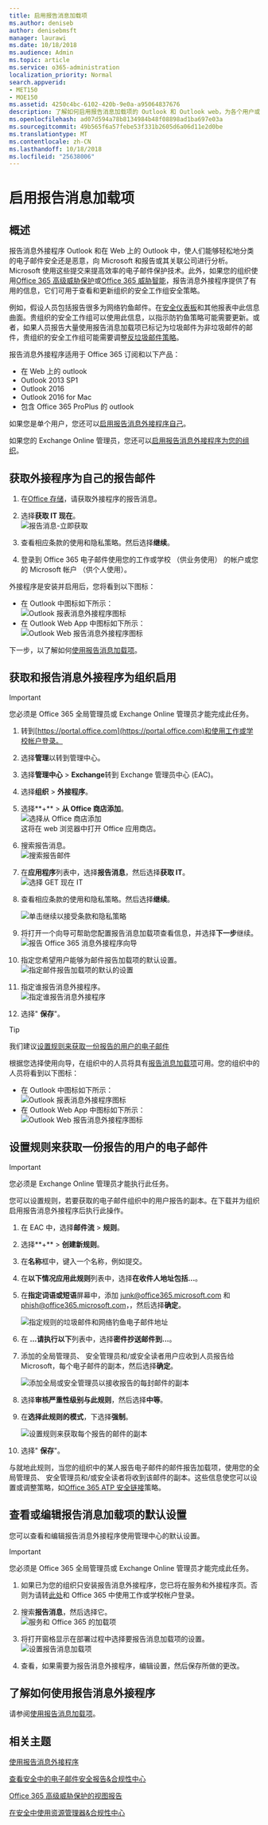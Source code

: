 ```yaml
---
title: 启用报告消息加载项
ms.author: deniseb
author: denisebmsft
manager: laurawi
ms.date: 10/18/2018
ms.audience: Admin
ms.topic: article
ms.service: o365-administration
localization_priority: Normal
search.appverid:
- MET150
- MOE150
ms.assetid: 4250c4bc-6102-420b-9e0a-a95064837676
description: 了解如何启用报告消息加载项的 Outlook 和 Outlook web，为各个用户或您的整个组织上。
ms.openlocfilehash: ad07d594a78b8134984b48f08898ad1ba697e03a
ms.sourcegitcommit: 49b565f6a57febe53f331b2605d6a06d11e2d0be
ms.translationtype: MT
ms.contentlocale: zh-CN
ms.lasthandoff: 10/18/2018
ms.locfileid: "25638006"
---
```

# <a name="enable-the-report-message-add-in"></a>启用报告消息加载项

## <a name="overview"></a>概述

报告消息外接程序 Outlook 和在 Web 上的 Outlook 中，使人们能够轻松地分类的电子邮件安全还是恶意，向 Microsoft 和报告或其关联公司进行分析。Microsoft 使用这些提交来提高效率的电子邮件保护技术。此外，如果您的组织使用[Office 365 高级威胁保护](office-365-atp.md)或[Office 365 威胁智能](office-365-ti.md)，报告消息外接程序提供了有用的信息，它们可用于查看和更新组织的安全工作组安全策略。 

例如，假设人员包括报告很多为网络钓鱼邮件。在[安全仪表板](security-dashboard.md)和其他报表中此信息曲面。贵组织的安全工作组可以使用此信息，以指示防钓鱼策略可能需要更新。或者，如果人员报告大量使用报告消息加载项已标记为垃圾邮件为非垃圾邮件的邮件，贵组织的安全工作组可能需要调整[反垃圾邮件策略](configure-the-anti-spam-policies.md)。 

报告消息外接程序适用于 Office 365 订阅和以下产品：
 - 在 Web 上的 outlook
 - Outlook 2013 SP1
 - Outlook 2016
 - Outlook 2016 for Mac
 - 包含 Office 365 ProPlus 的 outlook
  
如果您是单个用户，您还可以[启用报告消息外接程序自己](#get-the-report-message-add-in-for-yourself)。 
  
如果您的 Exchange Online 管理员，您还可以[启用报告消息外接程序为您的组织](#get-and-enable-the-report-message-add-in-for-your-organization)。
    
## <a name="get-the-report-message-add-in-for-yourself"></a>获取外接程序为自己的报告邮件

1. 在[Office 存储](https://appsource.microsoft.com/product/office/WA104381180?src=office)，请获取外接程序的报告消息。
    
2. 选择**获取 IT 现在**。<br/>![报告消息-立即获取](media/ReportMessageGETITNOW.png)<br/> 
    
3. 查看相应条款的使用和隐私策略。然后选择**继续**。 
    
4. 登录到 Office 365 电子邮件使用您的工作或学校 （供业务使用） 的帐户或您的 Microsoft 帐户 （供个人使用）。
    

外接程序是安装并启用后，您将看到以下图标： 

- 在 Outlook 中图标如下所示： <br/> ![Outlook 报表消息外接程序图标](media/OutlookReportMessageIcon.png)<br/>
- 在 Outlook Web App 中图标如下所示：<br/>![Outlook Web 报告消息外接程序图标](media/d9326d0b-1769-4bc2-ae58-51f0ebc69a17.png)<br/>

下一步，以了解如何[使用报告消息加载项](https://support.office.com/article/b5caa9f1-cdf3-4443-af8c-ff724ea719d2)。
  
## <a name="get-and-enable-the-report-message-add-in-for-your-organization"></a>获取和报告消息外接程序为组织启用

> [!IMPORTANT]
> 您必须是 Office 365 全局管理员或 Exchange Online 管理员才能完成此任务。

1. 转到[https://portal.office.com](https://portal.office.com)和使用工作或学校帐户登录。 
    
2. 选择**管理**以转到管理中心。 
    
3. 选择**管理中心** \> **Exchange**转到 Exchange 管理员中心 (EAC)。 
    
4. 选择**组织** \> **外接程序**。 
    
5. 选择**+**  > **从 Office 商店添加**。<br/>![选择从 Office 商店添加](media/EAC-Org-AddFromOfficeStore.png)<br/>这将在 web 浏览器中打开 Office 应用商店。
    
6. 搜索报告消息。<br/>![搜索报告邮件](media/ReportMessageSearchOfficeStore.png)<br/>
    
7. 在**应用程序**列表中，选择**报告消息**，然后选择**获取 IT**。<br/>![选择 GET 现在 IT](media/ReportMessageGETITNOW.png)<br/> 
    
8. 查看相应条款的使用和隐私策略。然后选择**继续**。 
    
    ![单击继续以接受条款和隐私策略](media/ReportMessageTermsAndConditions.png)
  
9. 将打开一个向导可帮助您配置报告消息加载项查看信息，并选择**下一步**继续。<br/>![报告 Office 365 消息外接程序向导](media/ReportMessageAdminInstallUI.png)<br/> 

10. 指定您希望用户能够为邮件报告加载项的默认设置。<br/>![指定邮件报告加载项的默认的设置](media/ReportMessageUserOptionsAdminsSet.png)<br/>
    
11. 指定谁报告消息外接程序。 <br/>![指定谁报告消息外接程序](media/ReportMessageChooseWhoGetsItAdminSettings.png)<br/>

12. 选择" **保存**"。 <br/>
> [!TIP]
> 我们建议[设置规则来获取一份报告的用户的电子邮件](#set-up-a-rule-to-get-a-copy-of-email-messages-reported-by-your-users)

根据您选择使用向导，在组织中的人员将具有[报告消息加载项](https://support.office.com/article/b5caa9f1-cdf3-4443-af8c-ff724ea719d2)可用。您的组织中的人员将看到以下图标： 

- 在 Outlook 中图标如下所示： <br/> ![Outlook 报表消息外接程序图标](media/OutlookReportMessageIcon.png)<br/>
- 在 Outlook Web App 中图标如下所示：<br/>![Outlook Web 报告消息外接程序图标](media/d9326d0b-1769-4bc2-ae58-51f0ebc69a17.png)<br/>

## <a name="set-up-a-rule-to-get-a-copy-of-email-messages-reported-by-your-users"></a>设置规则来获取一份报告的用户的电子邮件

> [!IMPORTANT]
> 您必须是 Exchange Online 管理员才能执行此任务。
  
您可以设置规则，若要获取的电子邮件组织中的用户报告的副本。在下载并为组织启用报告消息外接程序后执行此操作。
  
1. 在 EAC 中，选择**邮件流** \> **规则**。 
    
2. 选择**+** \> **创建新规则**。 
    
3. 在**名称**框中，键入一个名称，例如提交。
    
4. 在**以下情况应用此规则**列表中，选择**在收件人地址包括...**。 
    
5. 在**指定词语或短语**屏幕中，添加 junk@office365.microsoft.com 和 phish@office365.microsoft.com，，然后选择**确定**。 
    
    ![指定规则的垃圾邮件和网络钓鱼电子邮件地址](media/018c1833-f336-4333-a45c-f2e8b75cd698.png)
  
6. 在 **...请执行以下**列表中，选择**密件抄送邮件到...**。 
    
7. 添加的全局管理员、 安全管理员和/或安全读者用户应收到人员报告给 Microsoft，每个电子邮件的副本，然后选择**确定**。 
    
    ![添加全局或安全管理员以接收报告的每封邮件的副本](media/a91ab9d1-66f2-4a2e-9dc1-f9f81a2298ad.png)
  
8. 选择**审核严重性级别与此规则**，然后选择**中等**。 
    
9. 在**选择此规则的模式**，下选择**强制**。 
    
    ![设置规则来获取每个报告的邮件的副本](media/f1cd95ce-e40d-4a8a-8f48-893469eba691.png)
  
10. 选择" **保存**"。 
    
与就地此规则，当您的组织中的某人报告电子邮件的邮件报告加载项，使用您的全局管理员、 安全管理员和/或安全读者将收到该邮件的副本。这些信息使您可以设置或调整策略，如[Office 365 ATP 安全链接](atp-safe-links.md)策略。 

## <a name="review-or-edit-the-default-settings-for-the-report-message-add-in"></a>查看或编辑报告消息加载项的默认设置

您可以查看和编辑报告消息外接程序使用管理中心的默认设置。 

> [!IMPORTANT]
> 您必须是 Office 365 全局管理员或 Exchange Online 管理员才能完成此任务。
    
1. 如果已为您的组织只安装报告消息外接程序，您已将在服务和外接程序页。否则为请转[此处](https://portal.office.com/adminportal/home#/Settings/ServicesAndAddIns)和 Office 365 中使用工作或学校帐户登录。

2. 搜索**报告消息**，然后选择它。<br/>![服务和 Office 365 的加载项](media/ReportMessage-o365servicesaddins.png)<br/> 
    
3. 将打开窗格显示在部署过程中选择要报告消息加载项的设置。<br/>![设置报告消息加载项](media/ReportMessage-reviewaddinsettings.png)<br/> 

4. 查看，如果需要为报告消息外接程序，编辑设置，然后保存所做的更改。
    
## <a name="learn-how-to-use-the-report-message-add-in"></a>了解如何使用报告消息外接程序

请参阅[使用报告消息加载项](https://support.office.com/article/b5caa9f1-cdf3-4443-af8c-ff724ea719d2)。
  
## <a name="related-topics"></a>相关主题

[使用报告消息外接程序](https://support.office.com/article/b5caa9f1-cdf3-4443-af8c-ff724ea719d2)
  
[查看安全中的电子邮件安全报告&amp;合规性中心](view-email-security-reports.md)

[Office 365 高级威胁保护的视图报告](view-reports-for-atp.md)

[在安全中使用资源管理器&amp;合规性中心](use-explorer-in-security-and-compliance.md)
  

